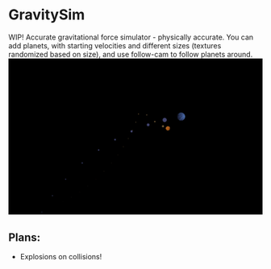 # GravitySim
WIP!
Accurate gravitational force simulator - physically accurate. You can add planets, with starting velocities and different sizes (textures randomized based on size), and use follow-cam to follow planets around.
<img src="https://github.com/Hubbit200/GravitySim/blob/main/PlanetSample.gif">

## Plans:

- Explosions on collisions!
